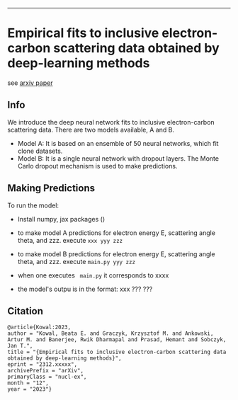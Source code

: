 -----
# Empirical fits to inclusive electron-carbon scattering data obtained by deep-learning methods

see [arxiv paper](https://arxiv.org/abs/2312.xxxxx)

## Info

We introduce the deep neural network fits to inclusive electron-carbon scattering data. There are two models available, A and B.

* Model A:
    It is based on an ensemble of 50 neural networks, which fit clone datasets.
* Model B:
    It is a single neural network with dropout layers. The Monte Carlo dropout mechanism is used to make predictions.

## Making Predictions

To run the model:
* Install numpy, jax packages ()
* to make model A predictions for electron energy E, scattering angle theta, and zzz.
    execute `xxx yyy zzz`
* to make model B predictions for electron energy E, scattering angle theta, and zzz.
    execute `main.py yyy zzz`

* when one executes ` main.py` it corresponds to xxxx

* the model's outpu is in the format: xxx ??? ???

## Citation
    @article{Kowal:2023,
    author = "Kowal, Beata E. and Graczyk, Krzysztof M. and Ankowski, Artur M. and Banerjee, Rwik Dharmapal and Prasad, Hemant and Sobczyk, Jan T.",
    title = "{Empirical fits to inclusive electron-carbon scattering data obtained by deep-learning methods}",
    eprint = "2312.xxxxx",
    archivePrefix = "arXiv",
    primaryClass = "nucl-ex",
    month = "12",
    year = "2023"}
   
